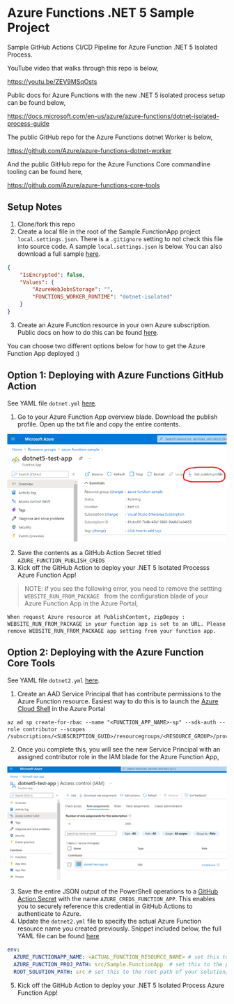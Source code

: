 # Azure Functions .NET 5 Sample Project
Sample GitHub Actions CI/CD Pipeline for Azure Function .NET 5 Isolated Process.

YouTube video that walks through this repo is below,

https://youtu.be/ZEV9MSqOsts

Public docs for Azure Functions with the new .NET 5 isolated process setup can be found below,

https://docs.microsoft.com/en-us/azure/azure-functions/dotnet-isolated-process-guide

The public GitHub repo for the Azure Functions dotnet Worker is below,

https://github.com/Azure/azure-functions-dotnet-worker

And the public GitHub repo for the Azure Functions Core commandline tooling can be found here,

https://github.com/Azure/azure-functions-core-tools

## Setup Notes

1. Clone/fork this repo
2. Create a local file in the root of the Sample.FunctionApp project ```local.settings.json```. There is a ```.gitignore``` setting to not check this file into source code. A sample ```local.settings.json``` is below.  You can also download a full sample [here](misc/local.settings.json).
```json
{
    "IsEncrypted": false,
    "Values": {
        "AzureWebJobsStorage": "",
        "FUNCTIONS_WORKER_RUNTIME": "dotnet-isolated"
    }
}
```
3. Create an Azure Function resource in your own Azure subscription.  Public docs on how to do this can be found [here](https://docs.microsoft.com/en-us/azure/azure-functions/functions-create-function-app-portal#create-a-function-app).

You can choose two different options below for how to get the Azure Function App deployed :)

## Option 1: Deploying with Azure Functions GitHub Action

See YAML file ```dotnet.yml``` [here](.github/workflows/dotnet.yml).

1. Go to your Azure Function App overview blade.  Download the publish profile.  Open up the txt file and copy the entire contents.  

![Download Publish Profile Image](misc/images/DownloadPublishProfile.png)

2. Save the contents as a GitHub Action Secret titled ```AZURE_FUNCTION_PUBLISH_CREDS```
3. Kick off the GitHub Action to deploy your .NET 5 Isotated Processs Azure Function App!


> NOTE: if you see the following error, you need to remove the settting ```WEBSITE_RUN_FROM_PACKAGE ``` from the configuration blade of your Azure Function App in the Azure Portal,
 
```
When request Azure resource at PublishContent, zipDepoy : WEBSITE_RUN_FROM_PACKAGE in your function app is set to an URL. Please remove WEBSITE_RUN_FROM_PACKAGE app setting from your function app.
```

## Option 2: Deploying with the Azure Function Core Tools

See YAML file ```dotnet2.yml``` [here](.github/workflows/dotnet2.yml).

1. Create an AAD Service Principal that has contribute permissions to the Azure Function resource. Easiest way to do this is to launch the [Azure Cloud Shell](https://docs.microsoft.com/en-us/azure/cloud-shell/overview) in the Azure Portal
```Shell
az ad sp create-for-rbac --name "<FUNCTION_APP_NAME>-sp" --sdk-auth --role contributor --scopes /subscriptions/<SUBSCRIPTION_GUID>/resourcegroups/<RESOURCE_GROUP>/providers/Microsoft.Web/sites/<FUNCTION_APP_NAME>
```

2. Once you complete this, you will see the new Service Principal with an assigned contributor role in the IAM blade for the Azure Function App,

![IAM Security View](misc/images/ServicePrincipalPermissions.png)

3. Save the entire JSON output of the PowerShell operations to a [GitHub Action Secret](https://docs.github.com/en/actions/reference/encrypted-secrets) with the name ```AZURE_CREDS_FUNCTION_APP```.  This enables you to securely reference this credential in GitHub Actions to authenticate to Azure.
4. Update the ```dotnet2.yml``` file to specify the actual Azure Function resource name you created previously.  Snippet included below, the full YAML file can be found [here](.github/workflows/dotnet2.yml)
```yaml
env:
  AZURE_FUNCTIONAPP_NAME: <ACTUAL_FUNCTION_RESOURCE_NAME> # set this to the name of your azure function app resource
  AZURE_FUNCTION_PROJ_PATH: src/Sample.FunctionApp  # set this to the path to your function app project
  ROOT_SOLUTION_PATH: src # set this to the root path of your solution/project file
```
5. Kick off the GitHub Action to deploy your .NET 5 Isolated Process Azure Function App!

